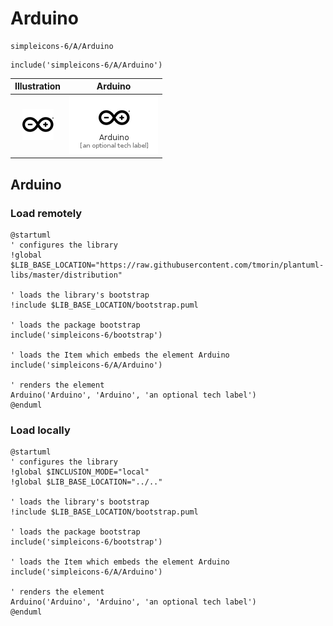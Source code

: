 # Arduino


```text
simpleicons-6/A/Arduino
```

```text
include('simpleicons-6/A/Arduino')
```



| Illustration | Arduino |
| :---: | :---: |
| ![illustration for Illustration](../../simpleicons-6/A/Arduino.png) | ![illustration for Arduino](../../simpleicons-6/A/Arduino.Local.png) |




## Arduino

### Load remotely
```plantuml
@startuml
' configures the library
!global $LIB_BASE_LOCATION="https://raw.githubusercontent.com/tmorin/plantuml-libs/master/distribution"

' loads the library's bootstrap
!include $LIB_BASE_LOCATION/bootstrap.puml

' loads the package bootstrap
include('simpleicons-6/bootstrap')

' loads the Item which embeds the element Arduino
include('simpleicons-6/A/Arduino')

' renders the element
Arduino('Arduino', 'Arduino', 'an optional tech label')
@enduml
```

### Load locally
```plantuml
@startuml
' configures the library
!global $INCLUSION_MODE="local"
!global $LIB_BASE_LOCATION="../.."

' loads the library's bootstrap
!include $LIB_BASE_LOCATION/bootstrap.puml

' loads the package bootstrap
include('simpleicons-6/bootstrap')

' loads the Item which embeds the element Arduino
include('simpleicons-6/A/Arduino')

' renders the element
Arduino('Arduino', 'Arduino', 'an optional tech label')
@enduml
```


